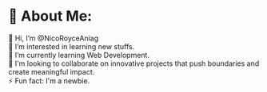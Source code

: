# 💫 About Me:
👋 Hi, I’m @NicoRoyceAniag<br>👀 I’m interested in learning new stuffs.<br>🌱 I’m currently learning Web Development.<br>💞️ I'm looking to collaborate on innovative projects that push boundaries and create meaningful impact.<br>⚡ Fun fact: I'm a newbie.



